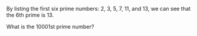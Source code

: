 By listing the first six prime numbers: 2, 3, 5, 7, 11, and 13, we can see that
the 6th prime is 13.

What is the 10001st prime number?
